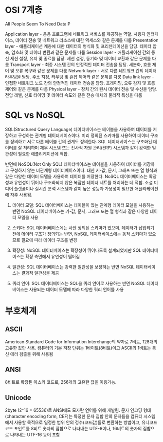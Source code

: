 # OSI 7계층

All People Seem To Need Data P

Application layer - 응용 프로그램에 네트워크 서비스를 제공하는 역할. 사용자 인터페이스, 데이터 전송 및 네트워크 리소스에 대한 액세스와 같은 문제를 다룸
Presentation layer - 애플리케이션 계층에 대한 데이터의 형식화 및 프리젠테이션을 담당. 데이터 압축, 암호화 및 데이터 변환과 같은 문제를 다룸
Session layer - 애플리케이션 간의 통신 세션 설정, 유지 및 종료를 담당. 세션 설정, 동기화 및 데이터 교환과 같은 문제를 다룸
Transport layer - 최종 시스템 간의 안정적인 데이터 전송을 담당. 세분화, 흐름 제어 및 오류 복구와 같은 문제를 다룸
Network layer - 서로 다른 네트워크 간의 데이터 라우팅을 담당. 주소 지정, 라우팅 및 혼잡 제어와 같은 문제를 다룸
Data link layer - 인접한 네트워크 노드 간의 안정적인 데이터 전송을 담당. 프레이밍, 오류 감지 및 흐름 제어와 같은 문제를 다룸
Physical layer - 장치 간의 원시 데이터 전송 및 수신을 담당. 전압 레벨, 신호 타이밍 및 데이터 속도와 같은 전송 매체의 물리적 특성을 다룸

# SQL vs NoSQL

SQL(Structured Query Language) 데이터베이스는 테이블을 사용하여 데이터를 저장하고 구성하는 관계형 데이터베이스이다. 미리 정의된 스키마를 사용하여 데이터 구조를 정의하고 서로 다른 테이블 간의 관계도 정의한다. SQL 데이터베이스는 구조화된 데이터를 잘 처리하며 재무 시스템 또는 전사적 자원 관리(ERP) 시스템과 같이 강력한 일관성이 필요한 애플리케이션에 적합.

반면에 NoSQL(Not Only SQL) 데이터베이스는 테이블을 사용하여 데이터를 저장하고 구성하지 않는 비관계형 데이터베이스이다. 대신 키-값, 문서, 그래프 또는 열 형식과 같은 다양한 데이터 모델을 사용하여 데이터를 저장한다. NoSQL 데이터베이스는 확장성과 유연성이 뛰어나 구조화되지 않은 복잡한 데이터 세트를 처리하는 데 적합. 소셜 미디어 플랫폼이나 실시간 분석 시스템과 같이 높은 성능과 가용성이 필요한 애플리케이션에 자주 사용됨.

1. 데이터 모델: SQL 데이터베이스는 테이블이 있는 관계형 데이터 모델을 사용하는 반면 NoSQL 데이터베이스는 키-값, 문서, 그래프 또는 열 형식과 같은 다양한 데이터 모델을 사용

2. 스키마: SQL 데이터베이스에는 사전 정의된 스키마가 있으며, 데이터가 삽입되기 전에 데이터 구조가 정의되는 반면, NoSQL 데이터베이스에는 동적 스키마가 있으므로 필요에 따라 데이터 구조를 변경

3. 확장성: NoSQL 데이터베이스는 확장성이 뛰어나도록 설계되었지만 SQL 데이터베이스는 확장 측면에서 유연성이 떨어짐

4. 일관성: SQL 데이터베이스는 강력한 일관성을 보장하는 반면 NoSQL 데이터베이스는 결과적 일관성을 제공

5. 쿼리 언어: SQL 데이터베이스는 SQL을 쿼리 언어로 사용하는 반면 NoSQL 데이터베이스는 사용되는 데이터 모델에 따라 다양한 쿼리 언어를 사용

# 부호체계

## ASCII

American Standard Code for Information Interchange의 약자로 7비트, 128개의 고유한 값만 사용.
컴퓨터의 기본 저장 단위는 1바이트(8비트)이고 ASCII의 1비트는 통신 에러 검출을 위해 사용됨

## ANSI

8비트로 확장된 아스키 코드로, 256개의 고유한 값을 이용가능.

## Unicode

2byte (2^16 = 65536)로 ANSI에도 모자란 언어를 위해 개발됨.
문자 인코딩 형태(character encoding form, CEF)는 특정한 문자 집합 안의 문자들을 컴퓨터 시스템에서 사용할 목적으로 일정한 범위 안의 정수(코드값)들로 변환하는 방법이고, 유니코드 코드 포인트를 8비트 숫자의 집합으로 나타내는 UTF-8이나, 16비트의 숫자의 집합으로 나타내는 UTF-16 등이 포함
